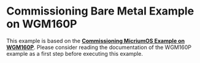 # Commissioning Bare Metal Example on WGM160P

This example is based on the [**Commissioning MicriumOS Example on WGM160P**](../../micrium_os/WGM160P/README.md).
Please consider reading the documentation of the WGM160P example as a first step before executing this example.
